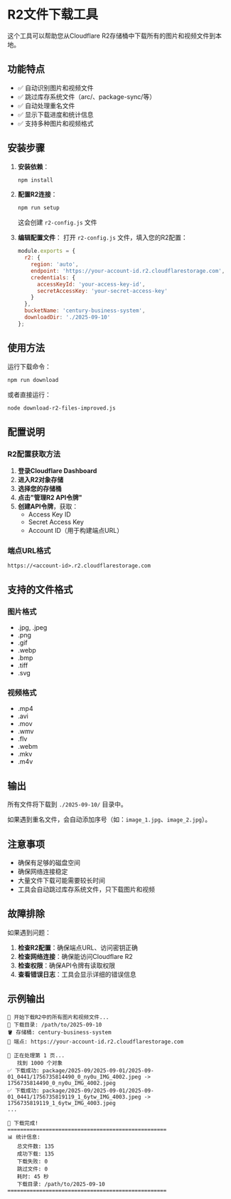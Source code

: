 # R2文件下载工具

这个工具可以帮助您从Cloudflare R2存储桶中下载所有的图片和视频文件到本地。

## 功能特点

- ✅ 自动识别图片和视频文件
- ✅ 跳过库存系统文件（arc/、package-sync/等）
- ✅ 自动处理重名文件
- ✅ 显示下载进度和统计信息
- ✅ 支持多种图片和视频格式

## 安装步骤

1. **安装依赖**：
   ```bash
   npm install
   ```

2. **配置R2连接**：
   ```bash
   npm run setup
   ```
   这会创建 `r2-config.js` 文件

3. **编辑配置文件**：
   打开 `r2-config.js` 文件，填入您的R2配置：
   ```javascript
   module.exports = {
     r2: {
       region: 'auto',
       endpoint: 'https://your-account-id.r2.cloudflarestorage.com',
       credentials: {
         accessKeyId: 'your-access-key-id',
         secretAccessKey: 'your-secret-access-key'
       }
     },
     bucketName: 'century-business-system',
     downloadDir: './2025-09-10'
   };
   ```

## 使用方法

运行下载命令：
```bash
npm run download
```

或者直接运行：
```bash
node download-r2-files-improved.js
```

## 配置说明

### R2配置获取方法

1. **登录Cloudflare Dashboard**
2. **进入R2对象存储**
3. **选择您的存储桶**
4. **点击"管理R2 API令牌"**
5. **创建API令牌**，获取：
   - Access Key ID
   - Secret Access Key
   - Account ID（用于构建端点URL）

### 端点URL格式
```
https://<account-id>.r2.cloudflarestorage.com
```

## 支持的文件格式

### 图片格式
- .jpg, .jpeg
- .png
- .gif
- .webp
- .bmp
- .tiff
- .svg

### 视频格式
- .mp4
- .avi
- .mov
- .wmv
- .flv
- .webm
- .mkv
- .m4v

## 输出

所有文件将下载到 `./2025-09-10/` 目录中。

如果遇到重名文件，会自动添加序号（如：`image_1.jpg`、`image_2.jpg`）。

## 注意事项

- 确保有足够的磁盘空间
- 确保网络连接稳定
- 大量文件下载可能需要较长时间
- 工具会自动跳过库存系统文件，只下载图片和视频

## 故障排除

如果遇到问题：

1. **检查R2配置**：确保端点URL、访问密钥正确
2. **检查网络连接**：确保能访问Cloudflare R2
3. **检查权限**：确保API令牌有读取权限
4. **查看错误日志**：工具会显示详细的错误信息

## 示例输出

```
🚀 开始下载R2中的所有图片和视频文件...
📁 下载目录: /path/to/2025-09-10
🪣 存储桶: century-business-system
🔗 端点: https://your-account-id.r2.cloudflarestorage.com

📄 正在处理第 1 页...
   找到 1000 个对象
✅ 下载成功: package/2025-09/2025-09-01/2025-09-01_0441/1756735814490_0_ny0u_IMG_4002.jpeg -> 1756735814490_0_ny0u_IMG_4002.jpeg
✅ 下载成功: package/2025-09/2025-09-01/2025-09-01_0441/1756735819119_1_6ytw_IMG_4003.jpeg -> 1756735819119_1_6ytw_IMG_4003.jpeg
...

🎉 下载完成!
==================================================
📊 统计信息:
   总文件数: 135
   成功下载: 135
   下载失败: 0
   跳过文件: 0
   耗时: 45 秒
   下载目录: /path/to/2025-09-10
==================================================
```
